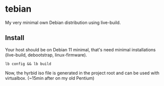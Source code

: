 # tebian
My very minimal own Debian distribution using live-build.

## Install
Your host should be on Debian 11 minimal, that's need minimal installations (live-build, debootstrap, linux-firmware).

`lb config && lb build`

Now, the hyrbid iso file is generated in the project root and can be used with virtualbox. (~15min after on my old Pentium)
